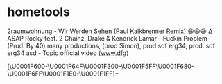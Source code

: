 # hometools
2raumwohnung - Wir Werden Sehen (Paul Kalkbrenner Remix) 😆😆😆 Δ
ASAP Rocky feat. 2 Chainz, Drake & Kendrick Lamar - Fuckin Problem (Prod. By 40)
many productions, (prod Simon), prod sdf erg34, prod. sdf erg34
asd - Topic official video
(www.dfg)

[\U0001F600-\U0001F64F\U0001F300-\U0001F5FF\U0001F680-\U0001F6FF\U0001F1E0-\U0001F1FF]+